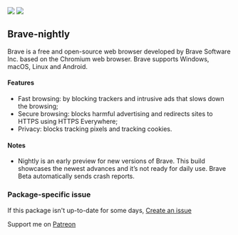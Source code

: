 [![](https://img.shields.io/chocolatey/v/brave-nightly?color=green&label=brave-nightly)](https://chocolatey.org/packages/brave-nightly) [![](https://img.shields.io/chocolatey/dt/brave-nightly)](https://chocolatey.org/packages/brave-nightly)

## Brave-nightly
Brave is a free and open-source web browser developed by Brave Software Inc. based
on the Chromium web browser. Brave supports Windows, macOS, Linux and Android.

#### Features

* Fast browsing: by blocking trackers and intrusive ads that slows down the browsing;
* Secure browsing: blocks harmful advertising and redirects sites to HTTPS using HTTPS
Everywhere;
* Privacy: blocks tracking pixels and tracking cookies.

#### Notes

* Nightly is an early preview for new versions of Brave. This build showcases the newest
advances and it’s not ready for daily use. Brave Beta automatically sends crash reports.

### Package-specific issue

If this package isn't up-to-date for some days, [Create an issue](https://github.com/tunisiano187/Chocolatey-packages/issues/new/choose)

Support me on [Patreon](https://www.patreon.com/bePatron?u=39585820)
